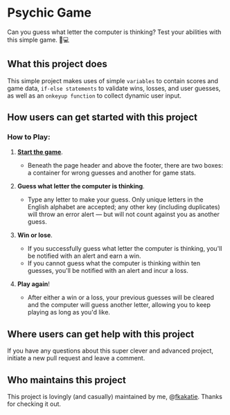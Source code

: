 # Psychic Game #

Can you guess what letter the computer is thinking? Test your abilities with this simple game. :crystal_ball::computer:

## What this project does ## 

This simple project makes uses of simple `variables` to contain scores and game data, `if-else statements` to validate wins, losses, and user guesses, as well as an `onkeyup function` to collect dynamic user input.

## How users can get started with this project ## 

### How to Play: ###

1. **[Start the game](https://fkakatie.github.io/psychic-game/)**.
    - Beneath the page header and above the footer, there are two boxes: a container for wrong guesses and another for game stats.

2. **Guess what letter the computer is thinking**.
    - Type any letter to make your guess. Only unique letters in the English alphabet are accepted; any other key (including duplicates) will throw an error alert &mdash; but will not count against you as another guess.  

3. **Win or lose**.
    - If you successfully guess what letter the computer is thinking, you'll be notified with an alert and earn a win.
    - If you cannot guess what the computer is thinking within ten guesses, you'll be notified with an alert and incur a loss.

4. **Play again**!
    - After either a win or a loss, your previous guesses will be cleared and the computer will guess another letter, allowing you to keep playing as long as you'd like.

## Where users can get help with this project ##

If you have any questions about this super clever and advanced project, initiate a new pull request and leave a comment.

## Who maintains this project ## 

This project is lovingly (and casually) maintained by me, @[fkakatie](https://github.com/fkakatie). Thanks for checking it out.
